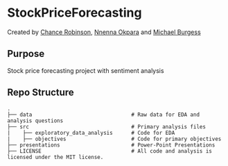 # StockPriceForecasting

Created by [Chance Robinson](https://github.com/RobinsonCW), [Nnenna Okpara](https://github.com/Nnenna5) and [Michael Burgess](https://github.com/MBurgess490)

## Purpose

Stock price forecasting project with sentiment analysis

## Repo Structure
    .
    ├── data                                # Raw data for EDA and analysis questions
    ├── src                                 # Primary analysis files
    |    ├── exploratory_data_analysis      # Code for EDA
    |    ├── objectives                     # Code for primary objectives
    ├── presentations                       # Power-Point Presentations
    ├── LICENSE                             # All code and analysis is licensed under the MIT license.

